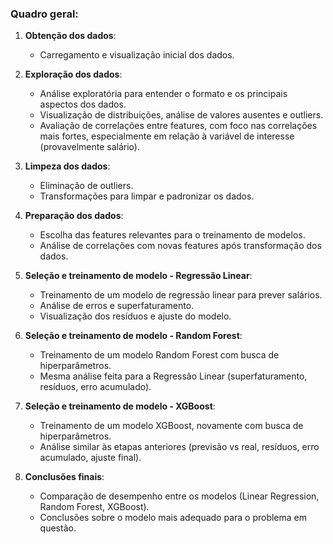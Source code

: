 ### Quadro geral:
1. **Obtenção dos dados**:
   - Carregamento e visualização inicial dos dados.

2. **Exploração dos dados**:
   - Análise exploratória para entender o formato e os principais aspectos dos dados.
   - Visualização de distribuições, análise de valores ausentes e outliers.
   - Avaliação de correlações entre features, com foco nas correlações mais fortes, especialmente em relação à variável de interesse (provavelmente salário).

3. **Limpeza dos dados**:
   - Eliminação de outliers.
   - Transformações para limpar e padronizar os dados.

4. **Preparação dos dados**:
   - Escolha das features relevantes para o treinamento de modelos.
   - Análise de correlações com novas features após transformação dos dados.

5. **Seleção e treinamento de modelo - Regressão Linear**:
   - Treinamento de um modelo de regressão linear para prever salários.
   - Análise de erros e superfaturamento.
   - Visualização dos resíduos e ajuste do modelo.

6. **Seleção e treinamento de modelo - Random Forest**:
   - Treinamento de um modelo Random Forest com busca de hiperparâmetros.
   - Mesma análise feita para a Regressão Linear (superfaturamento, resíduos, erro acumulado).

7. **Seleção e treinamento de modelo - XGBoost**:
   - Treinamento de um modelo XGBoost, novamente com busca de hiperparâmetros.
   - Análise similar às etapas anteriores (previsão vs real, resíduos, erro acumulado, ajuste final).

8. **Conclusões finais**:
   - Comparação de desempenho entre os modelos (Linear Regression, Random Forest, XGBoost).
   - Conclusões sobre o modelo mais adequado para o problema em questão.
